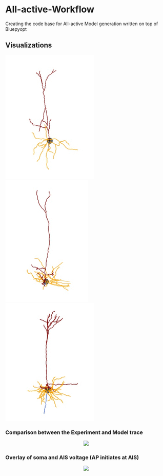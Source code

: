 # All-active-Workflow
Creating the code base for All-active Model generation written on top of Bluepyopt



## Visualizations

![alt text](Animations/Morph_movies/477127614_movie.gif "I am a Mouse V1 Layer 2/3 PC") ![alt text](Animations/Morph_movies/468193142_movie.gif "I am a Mouse V1 Layer 4 PC")  ![alt text](Animations/Morph_movies/471129934_movie.gif "I am a Mouse V1 Layer 5 PC")


### Comparison between the Experiment and Model trace

<p align="center">
    <img src="Animations/Trace_Comparison/test.gif" width="600px">
</p>

### Overlay of soma and AIS voltage (AP initiates at AIS)

<p align="center">
    <img src="Animations/Trace_Comparison/test_AIS.gif" width="600px">
</p>
